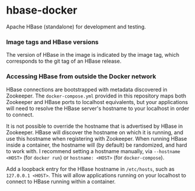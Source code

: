 # hbase-docker

Apache HBase (standalone) for development and testing.

### Image tags and HBase versions

The version of HBase in the image is indicated by the image tag, which corresponds to the git tag of an HBase release.

### Accessing HBase from outside the Docker network

HBase connections are bootstrapped with metadata discovered in Zookeeper. The `docker-compose.yml` provided in this repository maps both Zookeeper and HBase ports to localhost equivalents, but your applications will need to resolve the HBase server's hostname to your localhost in order to connect.

It is not possible to override the hostname that is advertised by HBase in Zookeeper. HBase will discover the hostname on which it is running, and use this hostname when registering with Zookeeper. When running HBase inside a container, the hostname will (by default) be randomized, and hard to work with. I recommend setting a hostname manually, via `--hostname <HOST>` (for `docker run`) or `hostname: <HOST>` (for `docker-compose`).

Add a loopback entry for the HBase hostname in `/etc/hosts`, such as `127.0.0.1 <HOST>`. This will allow applications running on your localhost to connect to HBase running within a container.
